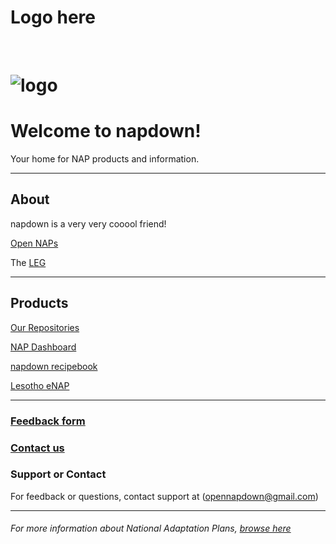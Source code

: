 
<!doctype html>
<html>
<head>
  <meta charset="UTF-8">
  <title> napdown</title>
  <link rel="stylesheet" type="text/css" href="style.css">
<head>
<body>
<h1 class="logo">Logo here</h1>
<br/>
  
</body>
</html>
  
# ![logo](https://www.eci.ox.ac.uk/research/climate/img/unfccc.png)  
#  Welcome to napdown!  
Your home for NAP products and information.

*****

## About
napdown is a very very cooool friend!

[Open NAPs](https://napcentral.netlify.app/open-naps/)

The [LEG](https://unfccc.int/LEG)

------

## Products
[Our Repositories](https://github.com/napdown)

[NAP Dashboard](https://napdown.github.io/O-NAPs-Dashboard/)

[napdown recipebook](https://napdown.github.io/NAPdown/)  

[Lesotho eNAP](https://napdown.github.io/Lesotho/)

-----
### [Feedback form](https://napdown.github.io/)

### [Contact us](mailto:opennapdown@gmail.com) 

### Support or Contact
For feedback or questions, contact support at (opennapdown@gmail.com)

---




###### For more information about National Adaptation Plans, [browse here](https://www4.unfccc.int/sites/NAPC/Pages/national-adaptation-plans.aspx)
